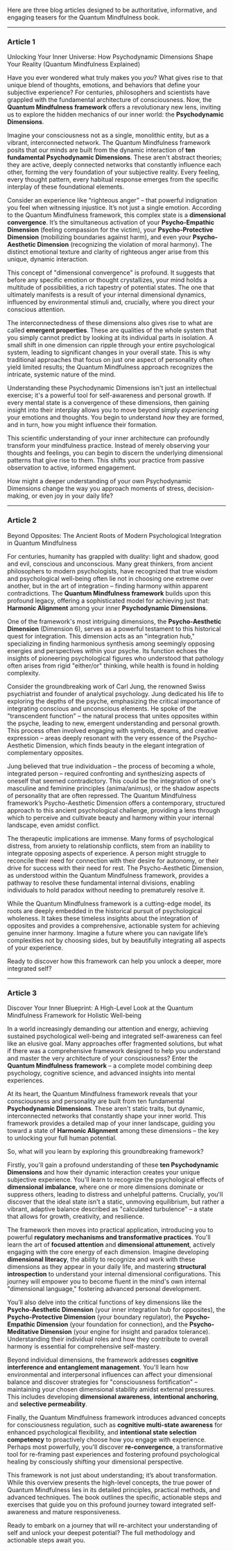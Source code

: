 Here are three blog articles designed to be authoritative, informative, and engaging teasers for the Quantum Mindfulness book.

---

### Article 1

 Unlocking Your Inner Universe: How Psychodynamic Dimensions Shape Your Reality (Quantum Mindfulness Explained)



Have you ever wondered what truly makes you *you*? What gives rise to that unique blend of thoughts, emotions, and behaviors that define your subjective experience? For centuries, philosophers and scientists have grappled with the fundamental architecture of consciousness. Now, the **Quantum Mindfulness framework** offers a revolutionary new lens, inviting us to explore the hidden mechanics of our inner world: the **Psychodynamic Dimensions**.

Imagine your consciousness not as a single, monolithic entity, but as a vibrant, interconnected network. The Quantum Mindfulness framework posits that our minds are built from the dynamic interaction of **ten fundamental Psychodynamic Dimensions**. These aren't abstract theories; they are active, deeply connected networks that constantly influence each other, forming the very foundation of your subjective reality. Every feeling, every thought pattern, every habitual response emerges from the specific interplay of these foundational elements.

Consider an experience like “righteous anger” – that powerful indignation you feel when witnessing injustice. It’s not just a single emotion. According to the Quantum Mindfulness framework, this complex state is a **dimensional convergence**. It’s the simultaneous activation of your **Psycho-Empathic Dimension** (feeling compassion for the victim), your **Psycho-Protective Dimension** (mobilizing boundaries against harm), and even your **Psycho-Aesthetic Dimension** (recognizing the violation of moral harmony). The distinct emotional texture and clarity of righteous anger arise from this unique, dynamic interaction.

This concept of "dimensional convergence" is profound. It suggests that before any specific emotion or thought crystallizes, your mind holds a multitude of possibilities, a rich tapestry of potential states. The one that ultimately manifests is a result of your internal dimensional dynamics, influenced by environmental stimuli and, crucially, where you direct your conscious attention.

The interconnectedness of these dimensions also gives rise to what are called **emergent properties**. These are qualities of the whole system that you simply cannot predict by looking at its individual parts in isolation. A small shift in one dimension can ripple through your entire psychological system, leading to significant changes in your overall state. This is why traditional approaches that focus on just one aspect of personality often yield limited results; the Quantum Mindfulness approach recognizes the intricate, systemic nature of the mind.

Understanding these Psychodynamic Dimensions isn't just an intellectual exercise; it's a powerful tool for self-awareness and personal growth. If every mental state is a convergence of these dimensions, then gaining insight into their interplay allows you to move beyond simply *experiencing* your emotions and thoughts. You begin to understand *how* they are formed, and in turn, how you might influence their formation.

This scientific understanding of your inner architecture can profoundly transform your mindfulness practice. Instead of merely observing your thoughts and feelings, you can begin to discern the underlying dimensional patterns that give rise to them. This shifts your practice from passive observation to active, informed engagement.

How might a deeper understanding of your own Psychodynamic Dimensions change the way you approach moments of stress, decision-making, or even joy in your daily life?

---

### Article 2

 Beyond Opposites: The Ancient Roots of Modern Psychological Integration in Quantum Mindfulness



For centuries, humanity has grappled with duality: light and shadow, good and evil, conscious and unconscious. Many great thinkers, from ancient philosophers to modern psychologists, have recognized that true wisdom and psychological well-being often lie not in choosing one extreme over another, but in the art of integration – finding harmony within apparent contradictions. The **Quantum Mindfulness framework** builds upon this profound legacy, offering a sophisticated model for achieving just that: **Harmonic Alignment** among your inner **Psychodynamic Dimensions**.

One of the framework's most intriguing dimensions, the **Psycho-Aesthetic Dimension** (Dimension 6), serves as a powerful testament to this historical quest for integration. This dimension acts as an "integration hub," specializing in finding harmonious synthesis among seemingly opposing energies and perspectives within your psyche. Its function echoes the insights of pioneering psychological figures who understood that pathology often arises from rigid "either/or" thinking, while health is found in holding complexity.

Consider the groundbreaking work of Carl Jung, the renowned Swiss psychiatrist and founder of analytical psychology. Jung dedicated his life to exploring the depths of the psyche, emphasizing the critical importance of integrating conscious and unconscious elements. He spoke of the "transcendent function" – the natural process that unites opposites within the psyche, leading to new, emergent understanding and personal growth. This process often involved engaging with symbols, dreams, and creative expression – areas deeply resonant with the very essence of the Psycho-Aesthetic Dimension, which finds beauty in the elegant integration of complementary opposites.

Jung believed that true individuation – the process of becoming a whole, integrated person – required confronting and synthesizing aspects of oneself that seemed contradictory. This could be the integration of one's masculine and feminine principles (anima/animus), or the shadow aspects of personality that are often repressed. The Quantum Mindfulness framework’s Psycho-Aesthetic Dimension offers a contemporary, structured approach to this ancient psychological challenge, providing a lens through which to perceive and cultivate beauty and harmony within your internal landscape, even amidst conflict.

The therapeutic implications are immense. Many forms of psychological distress, from anxiety to relationship conflicts, stem from an inability to integrate opposing aspects of experience. A person might struggle to reconcile their need for connection with their desire for autonomy, or their drive for success with their need for rest. The Psycho-Aesthetic Dimension, as understood within the Quantum Mindfulness framework, provides a pathway to resolve these fundamental internal divisions, enabling individuals to hold paradox without needing to prematurely resolve it.

While the Quantum Mindfulness framework is a cutting-edge model, its roots are deeply embedded in the historical pursuit of psychological wholeness. It takes these timeless insights about the integration of opposites and provides a comprehensive, actionable system for achieving genuine inner harmony. Imagine a future where you can navigate life’s complexities not by choosing sides, but by beautifully integrating all aspects of your experience.

Ready to discover how this framework can help you unlock a deeper, more integrated self?

---

### Article 3

 Discover Your Inner Blueprint: A High-Level Look at the Quantum Mindfulness Framework for Holistic Well-being



In a world increasingly demanding our attention and energy, achieving sustained psychological well-being and integrated self-awareness can feel like an elusive goal. Many approaches offer fragmented solutions, but what if there was a comprehensive framework designed to help you understand and master the very architecture of your consciousness? Enter the **Quantum Mindfulness framework** – a complete model combining deep psychology, cognitive science, and advanced insights into mental experiences.

At its heart, the Quantum Mindfulness framework reveals that your consciousness and personality are built from ten fundamental **Psychodynamic Dimensions**. These aren't static traits, but dynamic, interconnected networks that constantly shape your inner world. This framework provides a detailed map of your inner landscape, guiding you toward a state of **Harmonic Alignment** among these dimensions – the key to unlocking your full human potential.

So, what will you learn by exploring this groundbreaking framework?

Firstly, you'll gain a profound understanding of these **ten Psychodynamic Dimensions** and how their dynamic interaction creates your unique subjective experience. You'll learn to recognize the psychological effects of **dimensional imbalance**, where one or more dimensions dominate or suppress others, leading to distress and unhelpful patterns. Crucially, you'll discover that the ideal state isn't a static, unmoving equilibrium, but rather a vibrant, adaptive balance described as "calculated turbulence" – a state that allows for growth, creativity, and resilience.

The framework then moves into practical application, introducing you to powerful **regulatory mechanisms and transformative practices**. You'll learn the art of **focused attention** and **dimensional attunement**, actively engaging with the core energy of each dimension. Imagine developing **dimensional literacy**, the ability to recognize and work with these dimensions as they appear in your daily life, and mastering **structural introspection** to understand your internal dimensional configurations. This journey will empower you to become fluent in the mind's own internal "dimensional language," fostering advanced personal development.

You’ll also delve into the critical functions of key dimensions like the **Psycho-Aesthetic Dimension** (your inner integration hub for opposites), the **Psycho-Protective Dimension** (your boundary regulator), the **Psycho-Empathic Dimension** (your foundation for connection), and the **Psycho-Meditative Dimension** (your engine for insight and paradox tolerance). Understanding their individual roles and how they contribute to overall harmony is essential for comprehensive self-mastery.

Beyond individual dimensions, the framework addresses **cognitive interference and entanglement management**. You'll learn how environmental and interpersonal influences can affect your dimensional balance and discover strategies for "consciousness fortification" – maintaining your chosen dimensional stability amidst external pressures. This includes developing **dimensional awareness**, **intentional anchoring**, and **selective permeability**.

Finally, the Quantum Mindfulness framework introduces advanced concepts for consciousness regulation, such as **cognitive multi-state awareness** for enhanced psychological flexibility, and **intentional state selection competency** to proactively choose how you engage with experience. Perhaps most powerfully, you'll discover **re-convergence**, a transformative tool for re-framing past experiences and fostering profound psychological healing by consciously shifting your dimensional perspective.

This framework is not just about understanding; it’s about transformation. While this overview presents the high-level concepts, the true power of Quantum Mindfulness lies in its detailed principles, practical methods, and advanced techniques. The book outlines the specific, actionable steps and exercises that guide you on this profound journey toward integrated self-awareness and mature responsiveness.

Ready to embark on a journey that will re-architect your understanding of self and unlock your deepest potential? The full methodology and actionable steps await you.